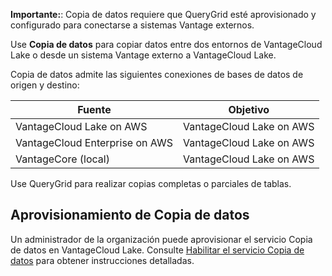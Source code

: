 **Importante:**: Copia de datos requiere que QueryGrid esté aprovisionado y configurado para conectarse a sistemas Vantage externos.

Use **Copia de datos** para copiar datos entre dos entornos de VantageCloud Lake o desde un sistema Vantage externo a VantageCloud Lake.

Copia de datos admite las siguientes conexiones de bases de datos de origen y destino:

| Fuente                         | Objetivo                 |
|--------------------------------|--------------------------|
| VantageCloud Lake on AWS       | VantageCloud Lake on AWS |
| VantageCloud Enterprise on AWS | VantageCloud Lake on AWS |
| VantageCore (local)            | VantageCloud Lake on AWS |

Use QueryGrid para realizar copias completas o parciales de tablas.

Aprovisionamiento de Copia de datos
-----------------------------------

Un administrador de la organización puede aprovisionar el servicio Copia de datos en VantageCloud Lake. Consulte [Habilitar el servicio Copia de datos](https://docs.teradata.com/access/sources/dita/topic?dita:topicPath=zmv1694773546514.dita&utm_source=console&utm_medium=iph) para obtener instrucciones detalladas.
